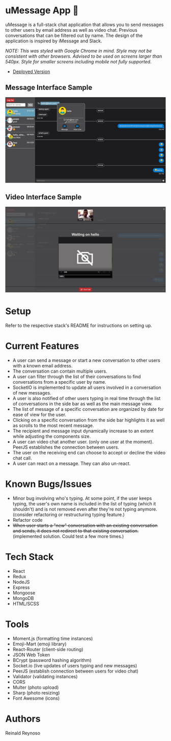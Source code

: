 # uMessage App 📱

uMessage is a full-stack chat application that allows you to send messages to other users by email address as well as video chat. Previous conversations that can be filtered out by name. The design of the application is inspired by iMessage and Slack. 

*NOTE: This was styled with Google Chrome in mind. Style may not be consistent with other browsers. Advised to be used on screens larger than 540px. Style for smaller screens including mobile not fully supported.*

* [Deployed Version](https://umessenger-frontend.herokuapp.com/)

## Message Interface Sample

![Image of Message](frontend/public/sample-image/message-sample.png)

## Video Interface Sample

![Image of Video](frontend/public/sample-image/video-sample.png)

# Setup

Refer to the respective stack's README for instructions on setting up.

# Current Features

* A user can send a message or start a new conversation to other users with a known email address. 
* The conversation can contain multiple users.
* A user can filter through the list of their conversations to find conversations from a specific user by name.
* SocketIO is implemented to update all users involved in a conversation of new messages.
* A user is also notified of other users typing in real time through the list of conversations in the side bar as well as the main message view.
* The list of message of a specific conversation are organized by date for ease of view for the user.
* Clicking on a specific conversation from the side bar highlights it as well as scrolls to the most recent message.
* The recipient and message input dynamically increase to an extent while adjusting the components size.
* A user can video chat another user. (only one user at the moment). PeerJS establishes the connection between users.
* The user on the receiving end can choose to accept or decline the video chat call.
* A user can react on a message. They can also un-react.

# Known Bugs/Issues
* Minor bug involving who's typing. At some point, if the user keeps typing, the user's own name is included in the list of typing (which it shouldn't) and is not removed even after they're not typing anymore. (consider refactoring or restructuring typing feature.)
* Refactor code
* ~~When user starts a "new" conversation with an existing conversation and sends, it does not redirect to that existing conversation.~~ (implemented solution. Could test a few more times.)

# Tech Stack

* React
* Redux
* NodeJS
* Express
* Mongoose
* MongoDB
* HTML/SCSS

# Tools

* Moment.js (formatting time instances)
* Emoji-Mart (emoji library)
* React-Router (client-side routing)
* JSON Web Token 
* BCrypt (password hashing algorithm)
* Socket.io (live updates of users typing and new messages) 
* PeerJS (establish connection between users for video chat)
* Validator (validating instances)
* CORS
* Multer (photo upload)
* Sharp (photo resizing)
* Font Awesome (icons)

# Authors
Reinald Reynoso